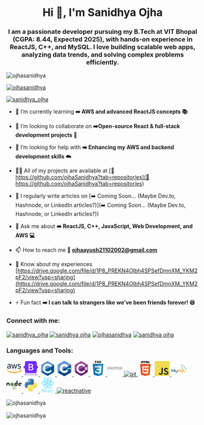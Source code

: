 <h1 align="center">Hi 👋, I'm Sanidhya Ojha</h1>
<h3 align="center">I am a passionate developer pursuing my B.Tech at VIT Bhopal (CGPA: 8.44, Expected 2025), with hands-on experience in ReactJS, C++, and MySQL. I love building scalable web apps, analyzing data trends, and solving complex problems efficiently.</h3>

<p align="left"> <img src="https://komarev.com/ghpvc/?username=ojhasanidhya&label=Profile%20views&color=0e75b6&style=flat" alt="ojhasanidhya" /> </p>

<p align="left"> <a href="https://github.com/ryo-ma/github-profile-trophy"><img src="https://github-profile-trophy.vercel.app/?username=ojhasanidhya" alt="ojhasanidhya" /></a> </p>

<p align="left"> <a href="https://twitter.com/sanidhya_ojha" target="blank"><img src="https://img.shields.io/twitter/follow/sanidhya_ojha?logo=twitter&style=for-the-badge" alt="sanidhya_ojha" /></a> </p>

- 🌱 I’m currently learning **➡️ AWS and advanced ReactJS concepts 📚**

- 👯 I’m looking to collaborate on **➡️Open-source React & full-stack development projects 🚀**

- 🤝 I’m looking for help with **➡️ Enhancing my AWS and backend development skills ☁️**

- 👨‍💻 All of my projects are available at [🔗 https://github.com/ojhaSanidhya?tab=repositories](🔗 https://github.com/ojhaSanidhya?tab=repositories)

- 📝 I regularly write articles on [➡️ Coming Soon... (Maybe Dev.to, Hashnode, or LinkedIn articles?)](➡️ Coming Soon... (Maybe Dev.to, Hashnode, or LinkedIn articles?))

- 💬 Ask me about **➡️ ReactJS, C++, JavaScript, Web Development, and AWS 💻**

- 📫 How to reach me **📩 ojhaayush21102002@gmail.com**

- 📄 Know about my experiences [https://drive.google.com/file/d/1P8_PREKN4Olbh4SPSefDmnXM_YKM2pF2/view?usp=sharing](https://drive.google.com/file/d/1P8_PREKN4Olbh4SPSefDmnXM_YKM2pF2/view?usp=sharing)

- ⚡ Fun fact **➡️ I can talk to strangers like we’ve been friends forever! 😆**

<h3 align="left">Connect with me:</h3>
<p align="left">
<a href="https://twitter.com/sanidhya_ojha" target="blank"><img align="center" src="https://raw.githubusercontent.com/rahuldkjain/github-profile-readme-generator/master/src/images/icons/Social/twitter.svg" alt="sanidhya_ojha" height="30" width="40" /></a>
<a href="https://linkedin.com/in/sanidhya ojha" target="blank"><img align="center" src="https://raw.githubusercontent.com/rahuldkjain/github-profile-readme-generator/master/src/images/icons/Social/linked-in-alt.svg" alt="sanidhya ojha" height="30" width="40" /></a>
<a href="https://instagram.com/ojhasanidhya" target="blank"><img align="center" src="https://raw.githubusercontent.com/rahuldkjain/github-profile-readme-generator/master/src/images/icons/Social/instagram.svg" alt="ojhasanidhya" height="30" width="40" /></a>
<a href="https://www.leetcode.com/sanidhya ojha" target="blank"><img align="center" src="https://raw.githubusercontent.com/rahuldkjain/github-profile-readme-generator/master/src/images/icons/Social/leet-code.svg" alt="sanidhya ojha" height="30" width="40" /></a>
</p>

<h3 align="left">Languages and Tools:</h3>
<p align="left"> <a href="https://aws.amazon.com" target="_blank" rel="noreferrer"> <img src="https://raw.githubusercontent.com/devicons/devicon/master/icons/amazonwebservices/amazonwebservices-original-wordmark.svg" alt="aws" width="40" height="40"/> </a> <a href="https://getbootstrap.com" target="_blank" rel="noreferrer"> <img src="https://raw.githubusercontent.com/devicons/devicon/master/icons/bootstrap/bootstrap-plain-wordmark.svg" alt="bootstrap" width="40" height="40"/> </a> <a href="https://www.cprogramming.com/" target="_blank" rel="noreferrer"> <img src="https://raw.githubusercontent.com/devicons/devicon/master/icons/c/c-original.svg" alt="c" width="40" height="40"/> </a> <a href="https://www.w3schools.com/cpp/" target="_blank" rel="noreferrer"> <img src="https://raw.githubusercontent.com/devicons/devicon/master/icons/cplusplus/cplusplus-original.svg" alt="cplusplus" width="40" height="40"/> </a> <a href="https://www.w3schools.com/cs/" target="_blank" rel="noreferrer"> <img src="https://raw.githubusercontent.com/devicons/devicon/master/icons/csharp/csharp-original.svg" alt="csharp" width="40" height="40"/> </a> <a href="https://www.w3schools.com/css/" target="_blank" rel="noreferrer"> <img src="https://raw.githubusercontent.com/devicons/devicon/master/icons/css3/css3-original-wordmark.svg" alt="css3" width="40" height="40"/> </a> <a href="https://expressjs.com" target="_blank" rel="noreferrer"> <img src="https://raw.githubusercontent.com/devicons/devicon/master/icons/express/express-original-wordmark.svg" alt="express" width="40" height="40"/> </a> <a href="https://git-scm.com/" target="_blank" rel="noreferrer"> <img src="https://www.vectorlogo.zone/logos/git-scm/git-scm-icon.svg" alt="git" width="40" height="40"/> </a> <a href="https://www.w3.org/html/" target="_blank" rel="noreferrer"> <img src="https://raw.githubusercontent.com/devicons/devicon/master/icons/html5/html5-original-wordmark.svg" alt="html5" width="40" height="40"/> </a> <a href="https://developer.mozilla.org/en-US/docs/Web/JavaScript" target="_blank" rel="noreferrer"> <img src="https://raw.githubusercontent.com/devicons/devicon/master/icons/javascript/javascript-original.svg" alt="javascript" width="40" height="40"/> </a> <a href="https://www.mysql.com/" target="_blank" rel="noreferrer"> <img src="https://raw.githubusercontent.com/devicons/devicon/master/icons/mysql/mysql-original-wordmark.svg" alt="mysql" width="40" height="40"/> </a> <a href="https://nodejs.org" target="_blank" rel="noreferrer"> <img src="https://raw.githubusercontent.com/devicons/devicon/master/icons/nodejs/nodejs-original-wordmark.svg" alt="nodejs" width="40" height="40"/> </a> <a href="https://www.python.org" target="_blank" rel="noreferrer"> <img src="https://raw.githubusercontent.com/devicons/devicon/master/icons/python/python-original.svg" alt="python" width="40" height="40"/> </a> <a href="https://reactjs.org/" target="_blank" rel="noreferrer"> <img src="https://raw.githubusercontent.com/devicons/devicon/master/icons/react/react-original-wordmark.svg" alt="react" width="40" height="40"/> </a> <a href="https://reactnative.dev/" target="_blank" rel="noreferrer"> <img src="https://reactnative.dev/img/header_logo.svg" alt="reactnative" width="40" height="40"/> </a> </p>

<p><img align="center" src="https://github-readme-stats.vercel.app/api/top-langs?username=ojhasanidhya&show_icons=true&locale=en&layout=compact" alt="ojhasanidhya" /></p>

<p><img align="center" src="https://github-readme-streak-stats.herokuapp.com/?user=ojhasanidhya&" alt="ojhasanidhya" /></p>
